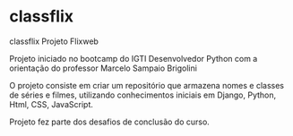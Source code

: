 # classflix

classflix
Projeto Flixweb

Projeto iniciado no bootcamp do IGTI Desenvolvedor Python com a orientação do professor Marcelo Sampaio Brigolini

O projeto consiste em criar um repositório que armazena nomes e classes de séries e filmes, utilizando conhecimentos iniciais em Django, Python, Html, CSS, JavaScript.

Projeto fez parte dos desafios de conclusão do curso.
